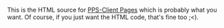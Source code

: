 This is the HTML source for [PPS-Client Pages](https://rascol.github.io/html/) which is probably what you want. Of course, if you just want the HTML code, that's fine too ;<).